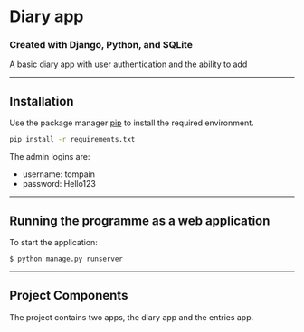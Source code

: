 # Diary app
### Created with Django, Python, and SQLite

A basic diary app with user authentication and the ability to add 

---

## Installation

Use the package manager [pip](https://pip.pypa.io/en/stable/) to install the required environment.

```bash
pip install -r requirements.txt
```

The admin logins are:
- username: tompain
- password: Hello123 

---

## Running the programme as a web application

To start the application:

```bash
$ python manage.py runserver
```

---

## Project Components

The project contains two apps, the diary app and the entries app. 
